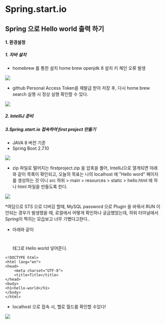# Spring.start.io
## Spring 으로 Hello world 출력 하기


#### 1. 환경설정
##### 1. 자바 설치
- homebrew 를 통한 설치
home brew openjdk 8 설치 키 체인 오류 발생

<img src="/TIL/img/스크린샷 2023-03-25 오후 8.15.03.png">


* github Personal Access Token을 재발급 받아 저장 후, 다시 home brew search 실행 시 정상 실행 확인할 수 있다.

<img src ="/Users/jinsiri/Tasks/shellprogram/github_md/TIL/img/스크린샷 2023-03-26 오후 9.46.37.png">



##### 2. IntelliJ 준비

##### 3.Spring.start.io 접속하여 first project 만들기
 - JAVA 8 버전 기준
 - Spring Boot 2.7.10

 <img src ="/Users/jinsiri/Tasks/shellprogram/github_md/TIL/img/스크린샷 2023-03-26 오후 9.57.16.png">


 - zip 파일로 떨어지는 firstproject.zip 을 압축을 풀어, IntelliJ으로 열게되면 아래와 같이  목록이 확인되고, 오늘의 목표는 나의 localhost 에 "Hello word" 페이지를 생성하는 것 이니 src 하위 > main > resources > static > hello.html 에 하나 html 파일을 만들도록 한다.


 <img src ="/Users/jinsiri/Tasks/shellprogram/github_md/TIL/img/스크린샷 2023-03-26 오후 10.00.23.png">


 *여담으로 STS 으로 디버깅 할때, MySQL password 으로 Plugin 을 바꿔서 RUN 이 안되는 경우가 발생했을 때, 로컬에서 어떻게 확인하나 궁금했었는데, 하위 터미널에서 Spring이 찍히는 모습보고 너무 기뻤다고한다..


- 아래와 같이 <h1></h1> 태그로 Hello world 넣어준다.
```
<!DOCTYPE html>
<html lang="en">
<head>
    <meta charset="UTF-8">
    <title>Title</title>
</head>
<body>
<h1>hello-world</h1>
</body>
</html>
```


- localhost 으로 접속 시, 헬로 월드를 확인할 수있다!

<img src="/Users/jinsiri/Tasks/shellprogram/github_md/TIL/img/스크린샷 2023-03-26 오후 10.08.38.png">

